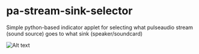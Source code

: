 pa-stream-sink-selector
=======================

Simple python-based indicator applet for selecting what pulseaudio 
stream (sound source) goes to what sink (speaker/soundcard)

![Alt text](http://i.imgur.com/q6o4j5J.png "Example")
